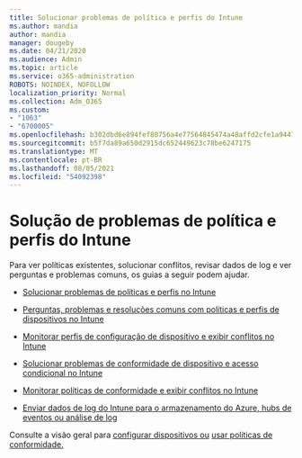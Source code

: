 ```yaml
---
title: Solucionar problemas de política e perfis do Intune
ms.author: mandia
author: mandia
manager: dougeby
ms.date: 04/21/2020
ms.audience: Admin
ms.topic: article
ms.service: o365-administration
ROBOTS: NOINDEX, NOFOLLOW
localization_priority: Normal
ms.collection: Adm_O365
ms.custom:
- "1063"
- "6700005"
ms.openlocfilehash: b302dbd6e894fef80756a4e77564845474a48affd2cfe1a944765189395f8f6d
ms.sourcegitcommit: b5f7da89a650d2915dc652449623c78be6247175
ms.translationtype: MT
ms.contentlocale: pt-BR
ms.lasthandoff: 08/05/2021
ms.locfileid: "54092398"
---
```

# <a name="troubleshooting-intune-policy-and-profiles"></a>Solução de problemas de política e perfis do Intune

Para ver políticas existentes, solucionar conflitos, revisar dados de log e ver perguntas e problemas comuns, os guias a seguir podem ajudar.

- [Solucionar problemas de políticas e perfis no Intune](https://docs.microsoft.com/mem/intune/configuration/troubleshoot-policies-in-microsoft-intune)

- [Perguntas, problemas e resoluções comuns com políticas e perfis de dispositivos no Intune](https://docs.microsoft.com/intune/device-profile-troubleshoot)

- [Monitorar perfis de configuração de dispositivo e exibir conflitos no Intune](https://docs.microsoft.com/intune/device-profile-monitor)

- [Solucionar problemas de conformidade de dispositivo e acesso condicional no Intune](https://docs.microsoft.com/intune/troubleshoot-conditional-access)

- [Monitorar políticas de conformidade e exibir conflitos no Intune](https://docs.microsoft.com/intune/compliance-policy-monitor)

- [Enviar dados de log do Intune para o armazenamento do Azure, hubs de eventos ou análise de log](https://docs.microsoft.com/intune/review-logs-using-azure-monitor)

Consulte a visão geral para [configurar dispositivos ou](https://docs.microsoft.com/intune/device-profiles) [usar políticas de conformidade.](https://docs.microsoft.com/intune/device-compliance-get-started)